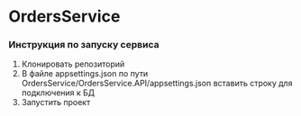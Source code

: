 # OrdersService
### Инструкция по запуску сервиса
1. Клонировать репозиторий
2. В файле appsettings.json по пути OrdersService/OrdersService.API/appsettings.json вставить строку для подключения к БД
3. Запустить проект
